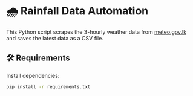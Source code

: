 # 🌧️ Rainfall Data Automation

This Python script scrapes the 3-hourly weather data from [meteo.gov.lk](https://meteo.gov.lk) and saves the latest data as a CSV file.

## 🛠 Requirements

Install dependencies:

```bash
pip install -r requirements.txt
